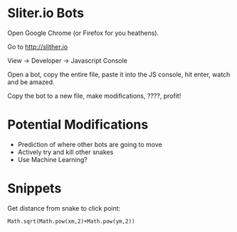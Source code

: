 # Sliter.io Bots

Open Google Chrome (or Firefox for you heathens).

Go to http://slither.io

View -> Developer -> Javascript Console

Open a bot, copy the entire file, paste it into the JS console, hit enter, watch and be amazed.

Copy the bot to a new file, make modifications, ????, profit!

# Potential Modifications

* Prediction of where other bots are going to move
* Actively try and kill other snakes
* Use Machine Learning?

# Snippets

Get distance from snake to click point:
```
Math.sqrt(Math.pow(xm,2)+Math.pow(ym,2))
```
